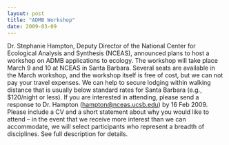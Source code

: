 ```yaml
---
layout: post
title: "ADMB Workshop"
date: 2009-03-09
---
```


Dr. Stephanie Hampton, Deputy Director of the National Center for Ecological Analysis and Synthesis (NCEAS), announced plans to host a workshop on ADMB applications to ecology. The workshop will take place March 9 and 10 at NCEAS in Santa Barbara. Several seats are available in the March workshop, and the workshop itself is free of cost, but we can not pay your travel expenses. We can help to secure lodging within walking distance that is usually below standard rates for Santa Barbara (e.g., $120/night or less). If you are interested in attending, please send a response to Dr. Hampton (hampton@nceas.ucsb.edu) by 16 Feb 2009. Please include a CV and a short statement about why you would like to attend – in the event that we receive more interest than we can accommodate, we will select participants who represent a breadth of disciplines.
See full description for details.
